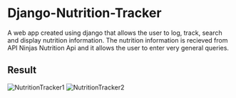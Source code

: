 # Django-Nutrition-Tracker
A web app created using django that allows the user to log, track, search and display nutrition information. The nutrition information is recieved from API Ninjas Nutrition Api and it allows the user to enter very general queries. 

Result
-------
![NutritionTracker1](https://github.com/KalebBerry25/Django-Nutrition-Tracker/assets/97976309/586c2d4c-ff8e-4628-87f2-1f18e40b7dba)
![NutritionTracker2](https://github.com/KalebBerry25/Django-Nutrition-Tracker/assets/97976309/2e93556e-a509-45ae-8d5c-538eca69e7bc)
